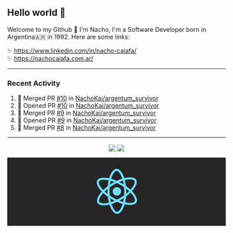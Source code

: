 ## Hello world 👋  
Welcome to my Github 🧙‍ I'm Nacho, I'm a Software Developer born in Argentina🇦🇷 in 1992. Here are some links:  
  
✨ https://www.linkedin.com/in/nacho-caiafa/  
✨ https://nachocaiafa.com.ar/  

---

### Recent Activity

<!--START_SECTION:activity-->
1. 🎉 Merged PR [#10](https://github.com/NachoKai/argentum_survivor/pull/10) in [NachoKai/argentum_survivor](https://github.com/NachoKai/argentum_survivor)
2. 💪 Opened PR [#10](https://github.com/NachoKai/argentum_survivor/pull/10) in [NachoKai/argentum_survivor](https://github.com/NachoKai/argentum_survivor)
3. 🎉 Merged PR [#9](https://github.com/NachoKai/argentum_survivor/pull/9) in [NachoKai/argentum_survivor](https://github.com/NachoKai/argentum_survivor)
4. 💪 Opened PR [#9](https://github.com/NachoKai/argentum_survivor/pull/9) in [NachoKai/argentum_survivor](https://github.com/NachoKai/argentum_survivor)
5. 🎉 Merged PR [#8](https://github.com/NachoKai/argentum_survivor/pull/8) in [NachoKai/argentum_survivor](https://github.com/NachoKai/argentum_survivor)
<!--END_SECTION:activity-->

---

<p align="center">
    <img align='center' src="https://github-readme-stats.vercel.app/api?username=NachoKai&theme=react&hide_border=true&include_all_commits=false&count_private=true" />
    <img align="center" src="https://github-readme-stats.vercel.app/api/top-langs?username=NachoKai&langs_count=10&show_icons=true&locale=en&layout=compact&theme=react&hide_border=true" />
   <!-- <img align='center' src="https://github-readme-streak-stats.herokuapp.com/?user=NachoKai&theme=react&hide_border=true" /> -->
</p>

<p align="center">
    <img align='center' src='https://raw.githubusercontent.com/NachoKai/NachoKai/master/x3x5w638kkixi9s3h3vw.gif' >
</p>
